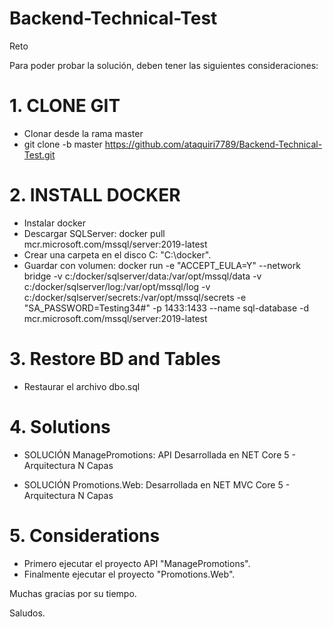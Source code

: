 # Backend-Technical-Test
Reto

Para poder probar la solución,  deben tener las siguientes consideraciones:

# 1. CLONE GIT

- Clonar desde la rama master
- git clone -b master https://github.com/ataquiri7789/Backend-Technical-Test.git

# 2. INSTALL DOCKER

- Instalar docker
- Descargar SQLServer: docker pull mcr.microsoft.com/mssql/server:2019-latest
- Crear una carpeta en el disco C: "C:\docker".
- Guardar con volumen: docker run -e "ACCEPT_EULA=Y" --network bridge -v c:/docker/sqlserver/data:/var/opt/mssql/data -v c:/docker/sqlserver/log:/var/opt/mssql/log -v c:/docker/sqlserver/secrets:/var/opt/mssql/secrets -e "SA_PASSWORD=Testing34#" -p 1433:1433 --name sql-database -d mcr.microsoft.com/mssql/server:2019-latest


# 3. Restore BD and Tables

- Restaurar el archivo dbo.sql


# 4. Solutions

- SOLUCIÓN ManagePromotions: API Desarrollada en NET Core 5 - Arquitectura N Capas

- SOLUCIÓN Promotions.Web: Desarrollada en NET MVC Core 5 - Arquitectura N Capas


# 5. Considerations

- Primero ejecutar el proyecto API "ManagePromotions".
- Finalmente ejecutar el proyecto "Promotions.Web".





Muchas gracias por su tiempo.

Saludos.

